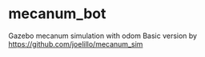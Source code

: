# mecanum_bot
Gazebo mecanum simulation with odom
Basic version by https://github.com/joelillo/mecanum_sim
